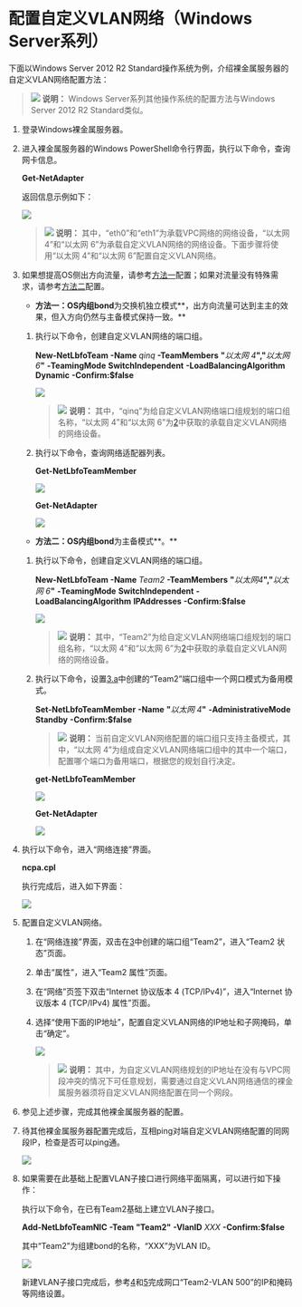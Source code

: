 # 配置自定义VLAN网络（Windows Server系列）<a name="bms_01_0048"></a>

下面以Windows Server 2012 R2 Standard操作系统为例，介绍裸金属服务器的自定义VLAN网络配置方法：

>![](public_sys-resources/icon-note.gif) **说明：** 
>Windows Server系列其他操作系统的配置方法与Windows Server 2012 R2 Standard类似。

1.  登录Windows裸金属服务器。
2.  <a name="li11441348154412"></a>进入裸金属服务器的Windows PowerShell命令行界面，执行以下命令，查询网卡信息。

    **Get-NetAdapter**

    返回信息示例如下：

    ![](figures/Get-NetAdapter命令示例.png)

    >![](public_sys-resources/icon-note.gif) **说明：** 
    >其中，“eth0”和“eth1”为承载VPC网络的网络设备，“以太网 4”和“以太网 6”为承载自定义VLAN网络的网络设备。下面步骤将使用“以太网 4”和“以太网 6”配置自定义VLAN网络。

3.  <a name="li202764020268"></a>如果想提高OS侧出方向流量，请参考[方法一](#li7981720132719)配置；如果对流量没有特殊需求，请参考[方法二](#li15395216102810)配置。
    -   <a name="li7981720132719"></a>**方法一：OS内组bond**为交换机独立模式**，出方向流量可达到主主的效果，但入方向仍然与主备模式保持一致。**

    1.  执行以下命令，创建自定义VLAN网络的端口组。

        **New-NetLbfoTeam** **-Name** _qinq_ **-TeamMembers** **"**_以太网 4_**","**_以太网 6_**"** **-TeamingMode** **SwitchIndependent** **-LoadBalancingAlgorithm** **Dynamic** **-Confirm:$false**

        ![](figures/创建端口组命令示例.png)

        >![](public_sys-resources/icon-note.gif) **说明：** 
        >其中，“qinq”为给自定义VLAN网络端口组规划的端口组名称，“以太网 4”和“以太网 6”为[2](#li11441348154412)中获取的承载自定义VLAN网络的网络设备。

    2.  执行以下命令，查询网络适配器列表。

        **Get-NetLbfoTeamMember**

        ![](figures/查询网络适配器命令示例.png)

        **Get-NetAdapter**

        ![](figures/查询网络适配器命令示例-4.png)

    -   <a name="li15395216102810"></a>**方法二：OS内组bond**为主备模式**。**

    1.  <a name="li125519380337"></a>执行以下命令，创建自定义VLAN网络的端口组。

        **New-NetLbfoTeam** **-Name** _Team2_ **-TeamMembers** **"**_以太网4_**","**_以太网 6_**"** **-TeamingMode** **SwitchIndependent** **-LoadBalancingAlgorithm** **IPAddresses** **-Confirm:$false**

        ![](figures/创建端口组命令示例2.png)

        >![](public_sys-resources/icon-note.gif) **说明：** 
        >其中，“Team2”为给自定义VLAN网络端口组规划的端口组名称，“以太网 4”和“以太网 6”为[2](#li11441348154412)中获取的承载自定义VLAN网络的网络设备。

    2.  执行以下命令，设置[3.a](#li125519380337)中创建的“Team2”端口组中一个网口模式为备用模式。

        **Set-NetLbfoTeamMember** **-Name** **"**_以太网 4_**"** **-AdministrativeMode** **Standby** **-Confirm:$false**

        >![](public_sys-resources/icon-note.gif) **说明：** 
        >当前自定义VLAN网络配置的端口组只支持主备模式，其中，“以太网 4”为组成自定义VLAN网络端口组中的其中一个端口，配置哪个端口为备用端口，根据您的规划自行决定。

        **get-NetLbfoTeamMember**

        ![](figures/查询网络接口命令示例2.png)

        **Get-NetAdapter**

        ![](figures/查询网络适配器命令示例2.png)

4.  <a name="li1133314684418"></a>执行以下命令，进入“网络连接”界面。

    **ncpa.cpl**

    执行完成后，进入如下界面：

    ![](figures/网络连接界面.png)

5.  <a name="li129292252615"></a>配置自定义VLAN网络。
    1.  在“网络连接”界面，双击在[3](#li202764020268)中创建的端口组“Team2”，进入“Team2 状态”页面。
    2.  单击“属性”，进入“Team2 属性”页面。
    3.  在“网络”页签下双击“Internet 协议版本 4 \(TCP/IPv4\)”，进入“Internet 协议版本 4 \(TCP/IPv4\) 属性”页面。
    4.  选择“使用下面的IP地址”，配置自定义VLAN网络的IP地址和子网掩码，单击“确定”。

        ![](figures/Internet协议属性.png)

        >![](public_sys-resources/icon-note.gif) **说明：** 
        >其中，为自定义VLAN网络规划的IP地址在没有与VPC网段冲突的情况下可任意规划，需要通过自定义VLAN网络通信的裸金属服务器须将自定义VLAN网络配置在同一个网段。


6.  参见上述步骤，完成其他裸金属服务器的配置。
7.  待其他裸金属服务器配置完成后，互相ping对端自定义VLAN网络配置的同网段IP，检查是否可以ping通。

    ![](figures/网络连通性验证（Windows）.png)

8.  如果需要在此基础上配置VLAN子接口进行网络平面隔离，可以进行如下操作：

    执行以下命令，在已有Team2基础上建立VLAN子接口。

    **Add-NetLbfoTeamNIC** **-Team** **"Team2"** **-VlanID** _XXX_ **-Confirm:$false**

    其中“Team2”为组建bond的名称，“XXX”为VLAN ID。

    ![](figures/11.png)

    新建VLAN子接口完成后，参考[4](#li1133314684418)和[5](#li129292252615)完成网口“Team2-VLAN 500”的IP和掩码等网络设置。


